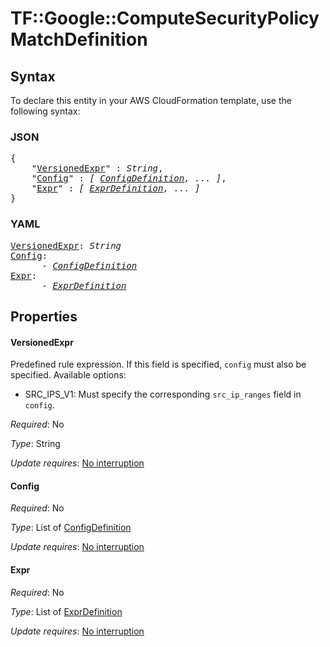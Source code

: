 # TF::Google::ComputeSecurityPolicy MatchDefinition

## Syntax

To declare this entity in your AWS CloudFormation template, use the following syntax:

### JSON

<pre>
{
    "<a href="#versionedexpr" title="VersionedExpr">VersionedExpr</a>" : <i>String</i>,
    "<a href="#config" title="Config">Config</a>" : <i>[ <a href="configdefinition.md">ConfigDefinition</a>, ... ]</i>,
    "<a href="#expr" title="Expr">Expr</a>" : <i>[ <a href="exprdefinition.md">ExprDefinition</a>, ... ]</i>
}
</pre>

### YAML

<pre>
<a href="#versionedexpr" title="VersionedExpr">VersionedExpr</a>: <i>String</i>
<a href="#config" title="Config">Config</a>: <i>
      - <a href="configdefinition.md">ConfigDefinition</a></i>
<a href="#expr" title="Expr">Expr</a>: <i>
      - <a href="exprdefinition.md">ExprDefinition</a></i>
</pre>

## Properties

#### VersionedExpr

Predefined rule expression. If this field is specified, `config` must also be specified.
Available options:
* SRC_IPS_V1: Must specify the corresponding `src_ip_ranges` field in `config`.

_Required_: No

_Type_: String

_Update requires_: [No interruption](https://docs.aws.amazon.com/AWSCloudFormation/latest/UserGuide/using-cfn-updating-stacks-update-behaviors.html#update-no-interrupt)

#### Config

_Required_: No

_Type_: List of <a href="configdefinition.md">ConfigDefinition</a>

_Update requires_: [No interruption](https://docs.aws.amazon.com/AWSCloudFormation/latest/UserGuide/using-cfn-updating-stacks-update-behaviors.html#update-no-interrupt)

#### Expr

_Required_: No

_Type_: List of <a href="exprdefinition.md">ExprDefinition</a>

_Update requires_: [No interruption](https://docs.aws.amazon.com/AWSCloudFormation/latest/UserGuide/using-cfn-updating-stacks-update-behaviors.html#update-no-interrupt)

